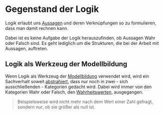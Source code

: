 # Gegenstand der Logik

Logik erlaubt uns [Aussagen](Aussagen.md) und deren Verknüpfungen so zu formulieren, dass man damit rechnen kann.

Dabei ist es keine Aufgabe der Logik herauszufinden, ob Aussagen Wahr oder Falsch sind. Es geht lediglich um die Strukturen, die bei der Arbeit mit Aussagen, auftreten.

## Logik als Werkzeug der Modellbildung

Wenn Logik als Werkzeug der [Modellbildung](../Grundlegende%20Strukturen/Modellbildung.md) verwendet wird, wird ein Sachverhalt soweit [abstrahiert](../Grundlegende%20Strukturen/Abstraktion.md), dass nur noch in zwei - sich ausschließenden - Kategorien gedacht wird. Dabei wird immer von den Kategorien Wahr oder Falsch, den [Wahrheitswerten](Wahrheitswerte.md), ausgegangen.

> Beispielsweise wird nicht mehr nach dem Wert einer Zahl gefragt, sondern nur, ob sie größer als null ist.